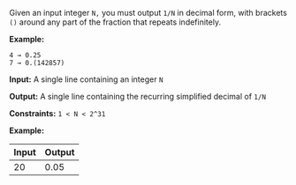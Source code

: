Given an input integer `N,` you must output `1/N` in decimal form,
with brackets `()` around any part of the fraction that repeats indefinitely.

**Example:**
```
4 → 0.25
7 → 0.(142857)
```
**Input:** A single line containing an integer `N`

**Output:** A single line containing the recurring simplified decimal of `1/N`

**Constraints:** `1 < N < 2^31`

**Example:**

| Input | Output |
|-------|--------|
| 20    | 0.05   |